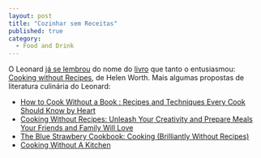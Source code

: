 ```yaml
---
layout: post
title: "Cozinhar sem Receitas"
published: true
category:
  - Food and Drink
---
```

<p>O Leonard <a href="http://www.crummy.com/2004/5/28/0" title="News You Can Bruise">já se lembrou</a> do nome do <a href="http://olifante.blogs.com/covil/2004/05/comida&amp;&#95;calor&amp;&#95;cu.html" title="O Covil do Olifante">livro</a> que tanto o entusiasmou: <a href="http://www.amazon.com/exec/obidos/tg/detail/-/0672526263" title="Amazon.com">Cooking without Recipes</a>, de Helen Worth. Mais algumas propostas de literatura culinária do Leonard:</p>

<ul>
<li><a href="http://www.amazon.com/exec/obidos/tg/detail/-/0767902793" title="Amazon.com">How to Cook Without a Book : Recipes and Techniques Every Cook Should Know by Heart</a></li>
<li><a href="http://www.amazon.com/exec/obidos/tg/detail/-/157566142X" title="Amazon.com">Cooking Without Recipes: Unleash Your Creativity and Prepare Meals Your Friends and Family Will Love</a></li>
<li><a href="http://www.amazon.com/exec/obidos/tg/detail/-/0916782050" title="Amazon.com">The Blue Strawbery Cookbook: Cooking (Brilliantly Without Recipes)</a></li>
<li><a href="http://www.amazon.com/exec/obidos/tg/detail/-/0963706217" title="Amazon.com">Cooking Without A Kitchen</a></li>
</ul>



